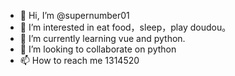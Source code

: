 - 👋 Hi, I’m @supernumber01
- 👀 I’m interested in eat food，sleep，play doudou。
- 🌱 I’m currently learning  vue and python.
- 💞️ I’m looking to collaborate on python
- 📫 How to reach me 1314520

<!---
supernumber01/supernumber01 is a ✨ special ✨ repository because its `README.md` (this file) appears on your GitHub profile.
You can click the Preview link to take a look at your changes.
--->
